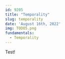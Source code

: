 ```yaml
---
id: 9205
title: "Temporality"
slug: temporality
date: 'August 16th, 2022'
img: TODO5.png
fundamentals:
  - Temporality
---
```


Test! 